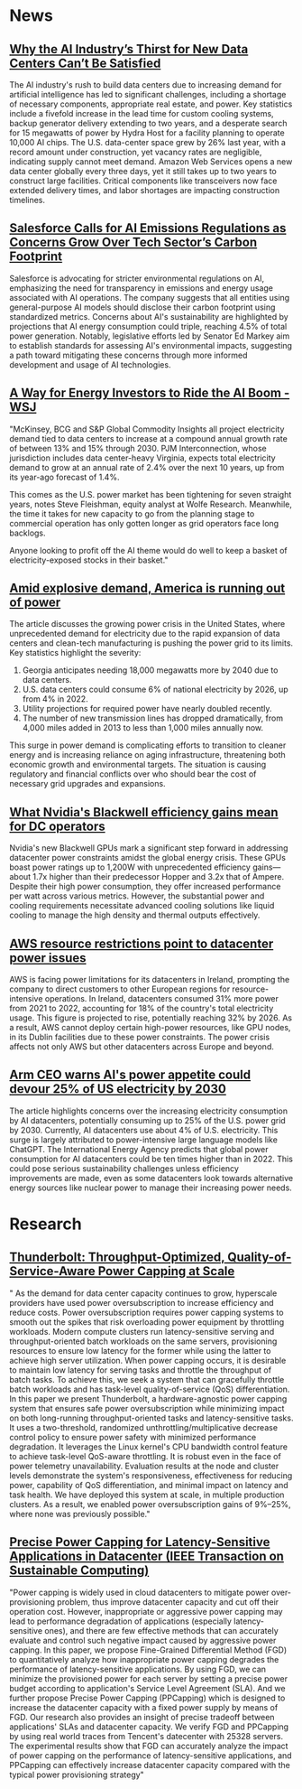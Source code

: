 # News

## [Why the AI Industry’s Thirst for New Data Centers Can’t Be Satisfied](https://www.wsj.com/tech/ai/why-the-ai-industrys-thirst-for-new-data-centers-cant-be-satisfied-93c7eff5?mod=tech_lead_pos1)

The AI industry's rush to build data centers due to increasing demand for artificial intelligence has led to significant challenges, including a shortage of necessary components, appropriate real estate, and power. Key statistics include a fivefold increase in the lead time for custom cooling systems, backup generator delivery extending to two years, and a desperate search for 15 megawatts of power by Hydra Host for a facility planning to operate 10,000 AI chips. The U.S. data-center space grew by 26% last year, with a record amount under construction, yet vacancy rates are negligible, indicating supply cannot meet demand. Amazon Web Services opens a new data center globally every three days, yet it still takes up to two years to construct large facilities. Critical components like transceivers now face extended delivery times, and labor shortages are impacting construction timelines.

## [Salesforce Calls for AI Emissions Regulations as Concerns Grow Over Tech Sector’s Carbon Footprint](https://www.wsj.com/articles/salesforce-calls-for-ai-emissions-regulations-as-concerns-grow-over-tech-sectors-carbon-footprint-dc9c016f?mod=tech_lead_pos4)

Salesforce is advocating for stricter environmental regulations on AI, emphasizing the need for transparency in emissions and energy usage associated with AI operations. The company suggests that all entities using general-purpose AI models should disclose their carbon footprint using standardized metrics. Concerns about AI's sustainability are highlighted by projections that AI energy consumption could triple, reaching 4.5% of total power generation. Notably, legislative efforts led by Senator Ed Markey aim to establish standards for assessing AI's environmental impacts, suggesting a path toward mitigating these concerns through more informed development and usage of AI technologies.


## [A Way for Energy Investors to Ride the AI Boom - WSJ](https://www.wsj.com/finance/investing/a-way-for-energy-investors-to-ride-the-ai-boom-bb0a607d?mod=hp_listc_pos2)

"McKinsey, BCG and S&P Global Commodity Insights all project electricity demand tied to data centers to increase at a compound annual growth rate of between 13% and 15% through 2030. PJM Interconnection, whose jurisdiction includes data center-heavy Virginia, expects total electricity demand to grow at an annual rate of 2.4% over the next 10 years, up from its year-ago forecast of 1.4%. 

This comes as the U.S. power market has been tightening for seven straight years, notes Steve Fleishman, equity analyst at Wolfe Research. Meanwhile, the time it takes for new capacity to go from the planning stage to commercial operation has only gotten longer as grid operators face long backlogs. 

Anyone looking to profit off the AI theme would do well to keep a basket of electricity-exposed stocks in their basket." 

## [Amid explosive demand, America is running out of power](https://www.washingtonpost.com/business/2024/03/07/ai-data-centers-power/)

The article discusses the growing power crisis in the United States, where unprecedented demand for electricity due to the rapid expansion of data centers and clean-tech manufacturing is pushing the power grid to its limits. Key statistics highlight the severity:

1. Georgia anticipates needing 18,000 megawatts more by 2040 due to data centers.
2. U.S. data centers could consume 6% of national electricity by 2026, up from 4% in 2022.
3. Utility projections for required power have nearly doubled recently.
4. The number of new transmission lines has dropped dramatically, from 4,000 miles added in 2013 to less than 1,000 miles annually now.

This surge in power demand is complicating efforts to transition to cleaner energy and is increasing reliance on aging infrastructure, threatening both economic growth and environmental targets. The situation is causing regulatory and financial conflicts over who should bear the cost of necessary grid upgrades and expansions.

## [What Nvidia's Blackwell efficiency gains mean for DC operators](https://www.theregister.com/2024/03/27/nvidia_blackwell_efficiency/?td=rt-3a)

Nvidia's new Blackwell GPUs mark a significant step forward in addressing datacenter power constraints amidst the global energy crisis. These GPUs boast power ratings up to 1,200W with unprecedented efficiency gains—about 1.7x higher than their predecessor Hopper and 3.2x that of Ampere. Despite their high power consumption, they offer increased performance per watt across various metrics. However, the substantial power and cooling requirements necessitate advanced cooling solutions like liquid cooling to manage the high density and thermal outputs effectively.

## [AWS resource restrictions point to datacenter power issues](https://www.theregister.com/2024/04/09/aws_resource_restrictions/?td=rt-3a)
AWS is facing power limitations for its datacenters in Ireland, prompting the company to direct customers to other European regions for resource-intensive operations. In Ireland, datacenters consumed 31% more power from 2021 to 2022, accounting for 18% of the country's total electricity usage. This figure is projected to rise, potentially reaching 32% by 2026. As a result, AWS cannot deploy certain high-power resources, like GPU nodes, in its Dublin facilities due to these power constraints. The power crisis affects not only AWS but other datacenters across Europe and beyond.

## [Arm CEO warns AI's power appetite could devour 25% of US electricity by 2030](https://www.wsj.com/tech/ai/artificial-intelligences-insatiable-energy-needs-not-sustainable-arm-ceo-says-a11218c9?mod=hp_lead_pos10)
The article highlights concerns over the increasing electricity consumption by AI datacenters, potentially consuming up to 25% of the U.S. power grid by 2030. Currently, AI datacenters use about 4% of U.S. electricity. This surge is largely attributed to power-intensive large language models like ChatGPT. The International Energy Agency predicts that global power consumption for AI datacenters could be ten times higher than in 2022. This could pose serious sustainability challenges unless efficiency improvements are made, even as some datacenters look towards alternative energy sources like nuclear power to manage their increasing power needs.


# Research

## [Thunderbolt: Throughput-Optimized, Quality-of-Service-Aware Power Capping at Scale](https://www.usenix.org/system/files/osdi20-li_shaohong.pdf)
" As the demand for data center capacity continues to grow,
hyperscale providers have used power oversubscription to
increase efficiency and reduce costs. Power oversubscription
requires power capping systems to smooth out the spikes that
risk overloading power equipment by throttling workloads.
Modern compute clusters run latency-sensitive serving and
throughput-oriented batch workloads on the same servers,
provisioning resources to ensure low latency for the former
while using the latter to achieve high server utilization. When
power capping occurs, it is desirable to maintain low latency
for serving tasks and throttle the throughput of batch tasks.
To achieve this, we seek a system that can gracefully throttle
batch workloads and has task-level quality-of-service (QoS)
differentiation.
In this paper we present Thunderbolt, a hardware-agnostic
power capping system that ensures safe power oversubscription while minimizing impact on both long-running
throughput-oriented tasks and latency-sensitive tasks. It uses
a two-threshold, randomized unthrottling/multiplicative decrease control policy to ensure power safety with minimized
performance degradation. It leverages the Linux kernel's CPU
bandwidth control feature to achieve task-level QoS-aware
throttling. It is robust even in the face of power telemetry unavailability. Evaluation results at the node and cluster levels
demonstrate the system's responsiveness, effectiveness for
reducing power, capability of QoS differentiation, and minimal impact on latency and task health. We have deployed this
system at scale, in multiple production clusters. As a result,
we enabled power oversubscription gains of 9%–25%, where
none was previously possible."

## [Precise Power Capping for Latency-Sensitive Applications in Datacenter (IEEE Transaction on Sustainable Computing)](https://fangmingliu.github.io/files/tsc2018-datacenter-power-capping.pdf)
"Power capping is widely used in cloud datacenters to mitigate power over-provisioning problem, thus improve datacenter
capacity and cut off their operation cost. However, inappropriate or aggressive power capping may lead to performance degradation of
applications (especially latency-sensitive ones), and there are few effective methods that can accurately evaluate and control such
negative impact caused by aggressive power capping. In this paper, we propose Fine-Grained Differential Method (FGD) to
quantitatively analyze how inappropriate power capping degrades the performance of latency-sensitive applications. By using FGD, we
can minimize the provisioned power for each server by setting a precise power budget according to application's Service Level
Agreement (SLA). And we further propose Precise Power Capping (PPCapping) which is designed to increase the datacenter capacity
with a fixed power supply by means of FGD. Our research also provides an insight of precise tradeoff between applications' SLAs and
datacenter capacity. We verify FGD and PPCapping by using real world traces from Tencent's datecenter with 25328 servers. The
experimental results show that FGD can accurately analyze the impact of power capping on the performance of latency-sensitive
applications, and PPCapping can effectively increase datacenter capacity compared with the typical power provisioning strategy"
